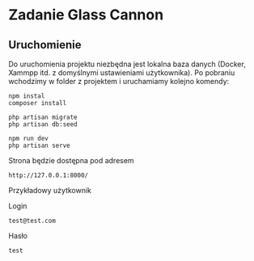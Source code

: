 # Zadanie Glass Cannon

## Uruchomienie

Do uruchomienia projektu niezbędna jest lokalna baza danych (Docker, Xammpp itd. z domyślnymi ustawieniami użytkownika). Po pobraniu wchodzimy w folder z projektem i uruchamiamy kolejno komendy:

```
npm instal
composer install

php artisan migrate
php artisan db:seed

npm run dev
php artisan serve
```

Strona będzie dostępna pod adresem

```
http://127.0.0.1:8000/
```

Przykładowy użytkownik

Login

```
test@test.com
```

Hasło

```
test
```
